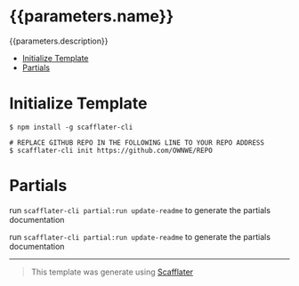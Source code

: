 <!-- @scf-config { "targetName": "README.md" } -->
<!-- @scf-config { "appenders": ["./appenders/appender"] } -->
<!-- @scf-config { "appendStrategy": "replace" } -->
[comment]: # (@scf-config  { "lineCommentTemplate": "<!-- {{comment}} -->" })

{{parameters.name}}
===

{{parameters.description}}

  * [Initialize Template](#initialize-Template)
  * [Partials](#partials)


# Initialize Template
```sh-session
$ npm install -g scafflater-cli

# REPLACE GITHUB REPO IN THE FOLLOWING LINE TO YOUR REPO ADDRESS
$ scafflater-cli init https://github.com/OWNWE/REPO 
```

# Partials
<!-- @scf-region partials-menu -->

run `scafflater-cli partial:run update-readme` to generate the partials documentation

<!-- @end-scf-region -->


<!-- @scf-region partials -->

run `scafflater-cli partial:run update-readme` to generate the partials documentation

<!-- @end-scf-region -->

---
> This template was generate using [Scafflater](https://github.com/chicoribas/scafflater)
